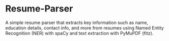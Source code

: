 # Resume-Parser
A simple resume parser that extracts key information such as name, education details, contact info, and more from resumes using Named Entity Recognition (NER) with spaCy and text extraction with PyMuPDF (fitz).
